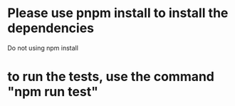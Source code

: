 # Please use pnpm install to install the dependencies
 Do not using npm install

 # to run the tests, use the command "npm run test"